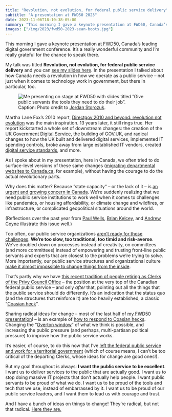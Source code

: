 ```yaml
---
title: "Revolution, not evolution, for federal public service delivery"
subtitle: "A presentation at FWD50 2023"
date: 2023-11-06T18:10:38-05:00
summary: "This morning I gave a keynote presentation at FWD50, Canada’s leading digital government conference. My talk was titled “Revolution, not evolution, for federal public service delivery”. In the presentation I talked about how Canada needs a revolution in how we operate as a public service – not just when it comes to technology work in government, but there in particular, too."
images: ["/img/2023/fwd50-2023-sean-boots.jpg"]
---
```


This morning I gave a keynote presentation [at FWD50](https://www.fwd50.com/session/1169/revolution-not-evolution-for-federal-public-service-delivery), Canada’s leading digital government conference. It’s a really wonderful community and I’m really grateful for the chance to speak there.

My talk was titled **Revolution, not evolution, for federal public service delivery** and you can [see my slides here](https://docs.google.com/presentation/d/1xfYWsCaVZWyi_jhQkexLED9KYal7HPqtcKza6DLctUc/edit). In the presentation I talked about how Canada needs a revolution in how we operate as a public service – not just when it comes to technology work in government, but there in particular, too.

<figure>
  <img src="/img/2023/fwd50-2023-sean-boots.jpg" class="img-fluid" alt="Me presenting on stage at FWD50 with slides titled ”Give public servants the tools they need to do their job”.">
  <figcaption><span class="sr-only">Caption: </span>Photo credit to <a href="https://mastodon.online/@jstor095">Jordan Storozuk</a>.</figcaption>
</figure>

Martha Lane Fox’s 2010 report, [Directgov 2010 and beyond: revolution not evolution](https://www.gov.uk/government/publications/directgov-2010-and-beyond-revolution-not-evolution-a-report-by-martha-lane-fox) was the main inspiration. 13 years later, it still rings true. Her report kickstarted a whole set of downstream changes: the creation of the [UK Government Digital Service](https://gds.blog.gov.uk/), the building of [GOV.UK](https://www.gov.uk/), and radical changes to how the UK built and delivered digital services, implemented IT spending controls, broke away from large established IT vendors, created [digital service standards](https://www.gov.uk/service-manual/service-standard), and more. 

As I spoke about in my presentation, here in Canada, we often tried to do surface-level versions of these same changes ([migrating departmental websites to Canada.ca](https://www.cbc.ca/news/politics/federal-government-to-downsize-failing-canada-ca-project-1.4202563), for example), without having the courage to do the actual revolutionary parts.

Why does this matter? Because ”state capacity“ – or the lack of it – is [an urgent and growing concern in Canada](/2023/09/26/coasian-hecks-or-when-the-people-in-charge-cant-change-things-either/). We’re suddenly realizing that we need public service institutions to work well when it comes to challenges like pandemics, or housing affordability, or climate change and wildfires, or infrastructure, or complicated geopolitical situations around the world.

(Reflections over the past year from [Paul Wells](https://paulwells.substack.com/p/what-ails-us), [Brian Kelcey](https://twitter.com/stateofthecity/status/1430193441900744709), and [Andrew Coyne](https://www.theglobeandmail.com/opinion/article-the-country-is-falling-apart-why-is-the-federal-government-so-hesitant/) illustrate this issue well.)

Too often, our public service organizations [aren’t ready for those challenges](/2022/05/17/everything-is-broken-and-no-one-seems-to-mind/#formative-leadership-experiences). **We’re too slow, too traditional, too timid and risk-averse**. We’ve doubled down on processes instead of creativity, on committees (and more committees) instead of empowering and trusting front-line public servants and experts that are closest to the problems we’re trying to solve. More importantly, our public service structures and organizational culture [make it almost impossible to change things from the inside](/2023/09/26/coasian-hecks-or-when-the-people-in-charge-cant-change-things-either/).

That’s partly why we have [this recent tradition of people retiring as Clerks of the Privy Council Office](/2023/09/26/coasian-hecks-or-when-the-people-in-charge-cant-change-things-either/) – the position at the very top of the Canadian federal public service – and only _after_ that, pointing out all the things that the public service should do differently. It’s an indication that the status quo (and the structures that reinforce it) are too heavily established, a classic “[Coasian heck](/2023/09/26/coasian-hecks-or-when-the-people-in-charge-cant-change-things-either/)”.

Sharing radical ideas for change – most of the last half of [my FWD50 presentation](https://docs.google.com/presentation/d/1xfYWsCaVZWyi_jhQkexLED9KYal7HPqtcKza6DLctUc/edit)! – is an example of [how to respond to Coasian hecks](/2023/09/26/coasian-hecks-or-when-the-people-in-charge-cant-change-things-either/#strategies-for-operating-in-a-coasian-heck). Changing the “[Overton window](https://en.wikipedia.org/wiki/Overton_window)” of what we think is possible, and increasing the public pressure (and perhaps, multi-partisan political pressure) to improve how the public service works.

It’s easier, of course, to do this now that I’ve [left the federal public service and work for a territorial government](/2023/08/15/hellos-and-goodbyes/) (which of course means, I can’t be too critical of the departing Clerks, whose ideas for change are good ones!). 

But my goal throughout is always: **I want the public service to be excellent**. I want us to deliver services to the public that are actually good. I want us to stop doing massive IT projects that don’t actually help people. I want public servants to be proud of what we do. I want us to be proud of the tools and tech that we use, instead of embarrassed by it. I want us to be proud of our public service leaders, and I want them to lead us with courage and trust. 

And I have a bunch of ideas on things to change! They’re radical, but not that radical. [Here they are.](/2023/11/06/to-the-clerk-and-friends/)
